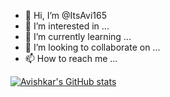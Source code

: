 - 👋 Hi, I’m @ItsAvi165
- 👀 I’m interested in ...
- 🌱 I’m currently learning ...
- 💞️ I’m looking to collaborate on ...
- 📫 How to reach me ...

[![Avishkar's GitHub stats](https://github-readme-stats.vercel.app/api?username=ItsAvi165)](https://github.com/anuraghazra/github-readme-stats)


<!---
ItsAvi165/ItsAvi165 is a ✨ special ✨ repository because its `README.md` (this file) appears on your GitHub profile.
You can click the Preview link to take a look at your changes.
--->
